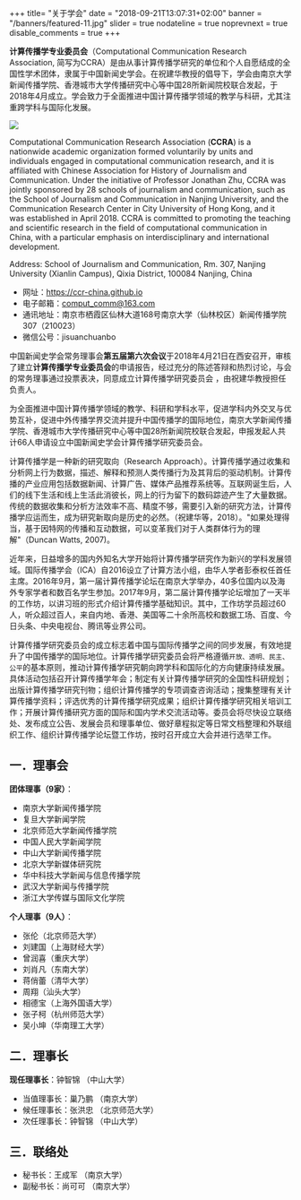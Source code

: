 +++
title= "关于学会"
date = "2018-09-21T13:07:31+02:00"
banner = "/banners/featured-11.jpg"
slider = true
nodateline = true
noprevnext = true
disable_comments = true
+++


**计算传播学专业委员会**（Computational Communication Research Association, 简写为CCRA）是由从事计算传播学研究的单位和个人自愿结成的全国性学术团体，隶属于中国新闻史学会。在祝建华教授的倡导下，学会由南京大学新闻传播学院、香港城市大学传播研究中心等中国28所新闻院校联合发起，于2018年4月成立。学会致力于全面推进中国计算传播学领域的教学与科研，尤其注重跨学科与国际化发展。

<!--more-->

![](/banners/featured-11.jpg)


Computational Communication Research Association (**CCRA**) is a nationwide academic organization formed voluntarily by units and individuals engaged in computational communication research, and it is affiliated with Chinese Association for History of Journalism and Communication. Under the initiative of Professor Jonathan Zhu, CCRA was jointly sponsored by 28 schools of journalism and communication, such as the School of Journalism and Communication in Nanjing University, and the Communication Research Center in City University of Hong Kong, and it was established in April 2018. CCRA is committed to promoting the teaching and scientific research in the field of computational communication in China, with a particular emphasis on interdisciplinary and international development.


Address: School of Journalism and Communication, Rm. 307, Nanjing University (Xianlin Campus), Qixia District, 100084 Nanjing, China

- 网址：https://ccr-china.github.io
- 电子邮箱：comput_comm@163.com
- 通讯地址：南京市栖霞区仙林大道168号南京大学（仙林校区）新闻传播学院307（210023）
- 微信公号：jisuanchuanbo



中国新闻史学会常务理事会**第五届第六次会议**于2018年4月21日在西安召开，审核了建立**计算传播学专业委员会**的申请报告，经过充分的陈述答辩和热烈讨论，与会的常务理事通过投票表决，同意成立计算传播学研究委员会 ，由祝建华教授担任负责人。


为全面推进中国计算传播学领域的教学、科研和学科水平，促进学科内外交叉与优势互补，促进中外传播学界交流并提升中国传播学的国际地位，南京大学新闻传播学院、香港城市大学传播研究中心等中国28所新闻院校联合发起，申报发起人共计66人申请设立中国新闻史学会计算传播学研究委员会。

计算传播学是一种新的研究取向（Research Approach）。计算传播学通过收集和分析网上行为数据，描述、解释和预测人类传播行为及其背后的驱动机制。计算传播的产业应用包括数据新闻、计算广告、媒体产品推荐系统等。互联网诞生后，人们的线下生活和线上生活此消彼长，网上的行为留下的数码踪迹产生了大量数据。传统的数据收集和分析方法效率不高、精度不够，需要引入新的研究方法，计算传播学应运而生，成为研究新取向是历史的必然。（祝建华等，2018）。"如果处理得当，基于因特网的传播和互动数据，可以变革我们对于人类群体行为的理解"（Duncan Watts, 2007)。


近年来，日益增多的国内外知名大学开始将计算传播学研究作为新兴的学科发展领域。国际传播学会（ICA）自2016设立了计算方法小组，由华人学者彭泰权任首任主席。2016年9月，第一届计算传播学论坛在南京大学举办，40多位国内以及海外专家学者和数百名学生参加。2017年9月，第二届计算传播学论坛增加了一天半的工作坊，以讲习班的形式介绍计算传播学基础知识。其中，工作坊学员超过60人，听众超过百人，来自内地、香港、美国等二十余所高校和数据工场、百度、今日头条、中央电视台、腾讯等业界公司。

计算传播学研究委员会的成立标志着中国与国际传播学之间的同步发展，有效地提升了中国传播学的国际地位。计算传播学研究委员会将严格遵循`开放、透明、民主、公平`的基本原则，推动计算传播学研究朝向跨学科和国际化的方向健康持续发展。具体活动包括召开计算传播学年会；制定有关计算传播学研究的全国性科研规划；出版计算传播学研究刊物；组织计算传播学的专项调查咨询活动；搜集整理有关计算传播学资料；评选优秀的计算传播学研究成果；组织计算传播学研究相关培训工作；开展计算传播研究方面的国际和国内学术交流活动等。委员会将尽快设立联络处、发布成立公告、发展会员和理事单位、做好章程拟定等日常文档整理和外联组织工作、组织计算传播学论坛暨工作坊，按时召开成立大会并进行选举工作。


## 一．理事会

**团体理事（9家）**：

- 南京大学新闻传播学院
- 复旦大学新闻学院
- 北京师范大学新闻传播学院
- 中国人民大学新闻学院
- 中山大学新闻传播学院
- 北京大学新媒体研究院
- 华中科技大学新闻与信息传播学院
- 武汉大学新闻与传播学院
- 浙江大学传媒与国际文化学院


**个人理事（9人）**：

- 张伦（北京师范大学）
- 刘建国（上海财经大学）
- 曾润喜（重庆大学）
- 刘肖凡（东南大学）
- 蒋俏蕾（清华大学）
- 周翔（汕头大学）
- 相德宝（上海外国语大学）
- 张子柯（杭州师范大学）
- 吴小坤（华南理工大学）


## 二．理事长

**现任理事长**：钟智锦 （中山大学）


- 当值理事长：巢乃鹏 （南京大学）
- 候任理事长：张洪忠 （北京师范大学）
- 次任理事长：钟智锦 （中山大学）


## 三．联络处

- 秘书长：王成军 （南京大学）
- 副秘书长：尚可可 （南京大学）
